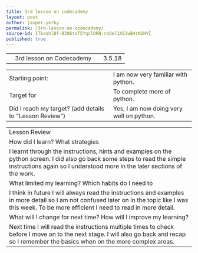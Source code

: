 ```yaml
---
title: 3rd lesson on codecademy
layout: post
author: jasper.yerby
permalink: /3rd-lesson-on-codecademy/
source-id: 1Tkaahl8f-B3U6txT5YqclDRN-roOel1X6JwB4rN1HVI
published: true
---
```

<table>
  <tr>
    <td></td>
    <td>3rd lesson on Codecademy</td>
    <td></td>
    <td>3.5.18</td>
  </tr>
</table>


<table>
  <tr>
    <td>Starting point:</td>
    <td>I am now very familiar with python.</td>
  </tr>
  <tr>
    <td>Target for </td>
    <td>To complete more of python.</td>
  </tr>
  <tr>
    <td>Did I reach my target? 
(add details to "Lesson Review")</td>
    <td>Yes, I am now doing very well on python.</td>
  </tr>
</table>


<table>
  <tr>
    <td>Lesson Review</td>
  </tr>
  <tr>
    <td>How did I learn? What strategies </td>
  </tr>
  <tr>
    <td>I learnt through the instructions, hints and examples on the python screen. I did also go back some steps to read the simple instructions again so I understood more in the later sections of the work.</td>
  </tr>
  <tr>
    <td>What limited my learning? Which habits do I need to </td>
  </tr>
  <tr>
    <td>I think in future I will always read the instructions and examples in more detail so I am not confused later on in the topic like I was this week. To be more efficient I need to read in more detail.</td>
  </tr>
  <tr>
    <td>What will I change for next time? How will I improve my learning?</td>
  </tr>
  <tr>
    <td>Next time I will read the instructions multiple times to check before I move on to the next stage. I will also go back and recap so I remember the basics when on the more complex areas.</td>
  </tr>
</table>


